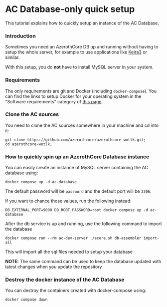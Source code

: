 # AC Database-only quick setup

This tutorial explains how to quickly setup an instance of the AC Database.


### Introduction

Sometimes you need an AzerothCore DB up and running without having to setup the whole server,
for example to use applications like [Keira3](https://github.com/azerothcore/Keira3) or similar.

With this setup, you do **not** have to install MySQL server in your system.

### Requirements

The only requirements are git and Docker (including `docker-compose`).
You can find the links to setup Docker for your operating system in the "Software requirements" category of 
[this page](http://www.azerothcore.org/wiki/Install-with-Docker#setup).

### Clone the AC sources

You need to clone the AC sources somewhere in your machine and cd into it:

```
git clone https://github.com/azerothcore/azerothcore-wotlk.git;
cd azerothcore-wotlk;
```

### How to quickly spin up an AzerothCore Database instance

You can easily create an instance of MySQL server containing the AC database using:

```
docker compose up -d ac-database
```

The default password will be `password` and the default port will be `3306`.

If you want to chance those values, run the following instead:

```
DB_EXTERNAL_PORT=9000 DB_ROOT_PASSWORD=root docker compose up -d ac-database
```

After the db service is up and running, use the following command to import the database

`docker compose run --rm ac-dev-server ./acore.sh db-assembler import-all`

This will import all the sql files needed to setup your database 

**NOTE:** The same command can be used to keep the database updated with latest changes when you update the repository

### Destroy the docker instance of the AC Database

You can destroy the containers created with docker-compose using:

```
docker compose down
```

